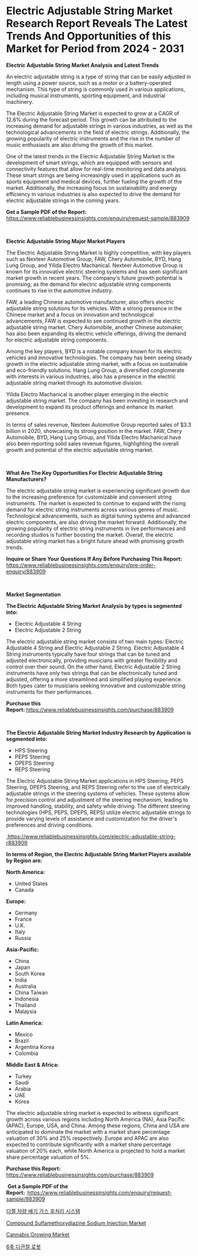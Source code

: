 <p><h1>Electric Adjustable String Market Research Report Reveals The Latest Trends And Opportunities of this Market for Period from 2024 - 2031</h1></p><p><strong>Electric Adjustable String Market Analysis and Latest Trends</strong></p>
<p><p>An electric adjustable string is a type of string that can be easily adjusted in length using a power source, such as a motor or a battery-operated mechanism. This type of string is commonly used in various applications, including musical instruments, sporting equipment, and industrial machinery.</p><p>The Electric Adjustable String Market is expected to grow at a CAGR of 12.6% during the forecast period. This growth can be attributed to the increasing demand for adjustable strings in various industries, as well as the technological advancements in the field of electric strings. Additionally, the growing popularity of electric instruments and the rise in the number of music enthusiasts are also driving the growth of this market.</p><p>One of the latest trends in the Electric Adjustable String Market is the development of smart strings, which are equipped with sensors and connectivity features that allow for real-time monitoring and data analysis. These smart strings are being increasingly used in applications such as sports equipment and medical devices, further fueling the growth of the market. Additionally, the increasing focus on sustainability and energy efficiency in various industries is also expected to drive the demand for electric adjustable strings in the coming years.</p></p>
<p><strong>Get a Sample PDF of the Report:&nbsp;</strong> <a href="https://www.reliablebusinessinsights.com/enquiry/request-sample/883909">https://www.reliablebusinessinsights.com/enquiry/request-sample/883909</a></p>
<p>&nbsp;</p>
<p><strong>Electric Adjustable String Major Market Players</strong></p>
<p><p>The Electric Adjustable String Market is highly competitive, with key players such as Nexteer Automotive Group, FAW, Chery Automobile, BYD, Hang Lung Group, and Yilida Electro Machanical. Nexteer Automotive Group is known for its innovative electric steering systems and has seen significant market growth in recent years. The company's future growth potential is promising, as the demand for electric adjustable string components continues to rise in the automotive industry. </p><p>FAW, a leading Chinese automotive manufacturer, also offers electric adjustable string solutions for its vehicles. With a strong presence in the Chinese market and a focus on innovation and technological advancements, FAW is expected to see continued growth in the electric adjustable string market. Chery Automobile, another Chinese automaker, has also been expanding its electric vehicle offerings, driving the demand for electric adjustable string components.</p><p>Among the key players, BYD is a notable company known for its electric vehicles and innovative technologies. The company has been seeing steady growth in the electric adjustable string market, with a focus on sustainable and eco-friendly solutions. Hang Lung Group, a diversified conglomerate with interests in various industries, also has a presence in the electric adjustable string market through its automotive division.</p><p>Yilida Electro Machanical is another player emerging in the electric adjustable string market. The company has been investing in research and development to expand its product offerings and enhance its market presence. </p><p>In terms of sales revenue, Nexteer Automotive Group reported sales of $3.3 billion in 2020, showcasing its strong position in the market. FAW, Chery Automobile, BYD, Hang Lung Group, and Yilida Electro Machanical have also been reporting solid sales revenue figures, highlighting the overall growth and potential of the electric adjustable string market.</p></p>
<p>&nbsp;</p>
<p><strong>What Are The Key Opportunities For Electric Adjustable String Manufacturers?</strong></p>
<p><p>The electric adjustable string market is experiencing significant growth due to the increasing preference for customizable and convenient string instruments. The market is expected to continue to expand with the rising demand for electric string instruments across various genres of music. Technological advancements, such as digital tuning systems and advanced electric components, are also driving the market forward. Additionally, the growing popularity of electric string instruments in live performances and recording studios is further boosting the market. Overall, the electric adjustable string market has a bright future ahead with promising growth trends.</p></p>
<p><strong>Inquire or Share Your Questions If Any Before Purchasing This Report:</strong> <a href="https://www.reliablebusinessinsights.com/enquiry/pre-order-enquiry/883909">https://www.reliablebusinessinsights.com/enquiry/pre-order-enquiry/883909</a></p>
<p>&nbsp;</p>
<p><strong>Market Segmentation</strong></p>
<p><strong>The Electric Adjustable String Market Analysis by types is segmented into:</strong></p>
<p><ul><li>Electric Adjustable 4 String</li><li>Electric Adjustable 2 String</li></ul></p>
<p><p>The electric adjustable string market consists of two main types: Electric Adjustable 4 String and Electric Adjustable 2 String. Electric Adjustable 4 String instruments typically have four strings that can be tuned and adjusted electronically, providing musicians with greater flexibility and control over their sound. On the other hand, Electric Adjustable 2 String instruments have only two strings that can be electronically tuned and adjusted, offering a more streamlined and simplified playing experience. Both types cater to musicians seeking innovative and customizable string instruments for their performances.</p></p>
<p><strong>Purchase this Report:&nbsp;</strong><a href="https://www.reliablebusinessinsights.com/purchase/883909">https://www.reliablebusinessinsights.com/purchase/883909</a></p>
<p>&nbsp;</p>
<p><strong>The Electric Adjustable String Market Industry Research by Application is segmented into:</strong></p>
<p><ul><li>HPS Steering</li><li>PEPS Steering</li><li>DPEPS Steering</li><li>REPS Steering</li></ul></p>
<p><p>The Electric Adjustable String Market applications in HPS Steering, PEPS Steering, DPEPS Steering, and REPS Steering refer to the use of electrically adjustable strings in the steering systems of vehicles. These systems allow for precision control and adjustment of the steering mechanism, leading to improved handling, stability, and safety while driving. The different steering technologies (HPS, PEPS, DPEPS, REPS) utilize electric adjustable strings to provide varying levels of assistance and customization for the driver's preferences and driving conditions.</p></p>
<p><a href="https://www.reliablebusinessinsights.com/electric-adjustable-string-r883909">&nbsp;https://www.reliablebusinessinsights.com/electric-adjustable-string-r883909</a></p>
<p><strong>In terms of Region, the Electric Adjustable String Market Players available by Region are:</strong></p>
<p>
    <p> <strong> North America: </strong>
        <ul>
            <li>United States</li>
            <li>Canada</li>
        </ul>
        </p> 
    <p> <strong> Europe: </strong>
        <ul>
            <li>Germany</li>
            <li>France</li>
            <li>U.K.</li>
            <li>Italy</li>
            <li>Russia</li>
        </ul>
        </p> 
    <p> <strong> Asia-Pacific: </strong>
        <ul>
            <li>China</li>
            <li>Japan</li>
            <li>South Korea</li>
            <li>India</li>
            <li>Australia</li>
            <li>China Taiwan</li>
            <li>Indonesia</li>
            <li>Thailand</li>
            <li>Malaysia</li>
        </ul>
        </p> 
    <p> <strong> Latin America: </strong>
        <ul>
            <li>Mexico</li>
            <li>Brazil</li>
            <li>Argentina Korea</li>
            <li>Colombia</li>
        </ul>
        </p> 
    <p> <strong> Middle East & Africa: </strong>
        <ul>
            <li>Turkey</li>
            <li>Saudi</li>
            <li>Arabia</li>
            <li>UAE</li>
            <li>Korea</li>
        </ul>
    </p>
    </p>
<p><p>The electric adjustable string market is expected to witness significant growth across various regions including North America (NA), Asia Pacific (APAC), Europe, USA, and China. Among these regions, China and USA are anticipated to dominate the market with a market share percentage valuation of 30% and 25% respectively. Europe and APAC are also expected to contribute significantly with a market share percentage valuation of 20% each, while North America is projected to hold a market share percentage valuation of 5%.</p></p>
<p><strong>Purchase this Report: </strong><a href="https://www.reliablebusinessinsights.com/purchase/883909">https://www.reliablebusinessinsights.com/purchase/883909</a></p>
<p>&nbsp;<strong>Get a Sample PDF of the Report:&nbsp;&nbsp;</strong><a href="https://www.reliablebusinessinsights.com/enquiry/request-sample/883909">https://www.reliablebusinessinsights.com/enquiry/request-sample/883909</a></p>
<p><strong></strong></p>
<p><p><a href="https://github.com/vss5505pa7z1p/Market-Research-Report-List-2/blob/main/7090605114536.md">디젤 차량 배기 가스 후처리 시스템</a></p><p><a href="https://github.com/khkjaxbn36/Market-Research-Report-List-1/blob/main/compound-sulfamethoxydiazine-sodium-injection-market.md">Compound Sulfamethoxydiazine Sodium Injection Market</a></p><p><a href="https://github.com/sosoelmasry38/Market-Research-Report-List-1/blob/main/cannabis-growing-market.md">Cannabis Growing Market</a></p><p><a href="https://github.com/FelipeGrrady654556/Market-Research-Report-List-2/blob/main/9337829114537.md">6축 다관절 로봇</a></p></p>